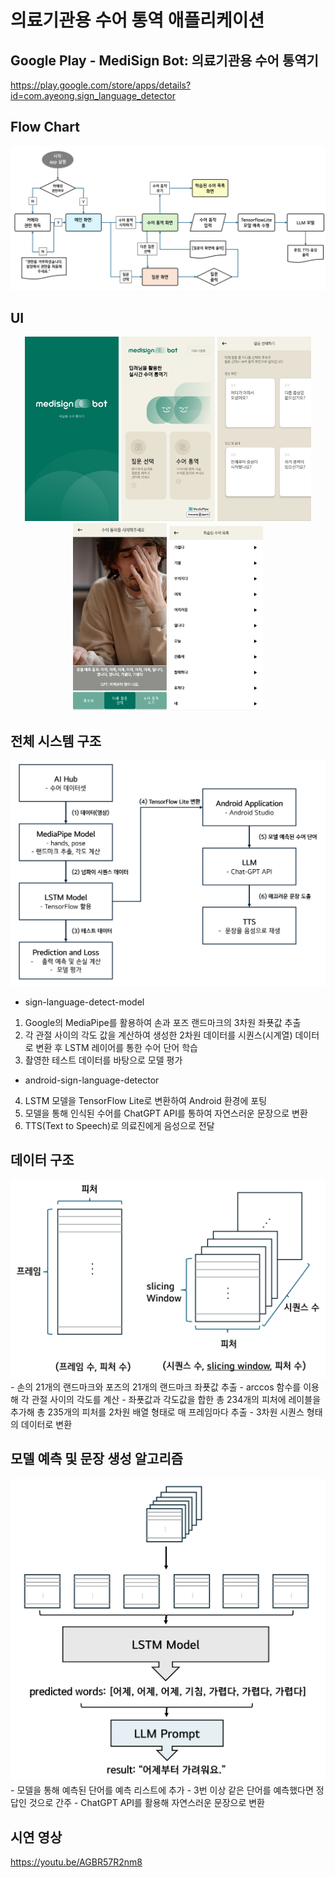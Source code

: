 # 의료기관용 수어 통역 애플리케이션

## Google Play - MediSign Bot: 의료기관용 수어 통역기
https://play.google.com/store/apps/details?id=com.ayeong.sign_language_detector


## Flow Chart
<img src="images/app_flow_chart.png" alt="app_flow_chart" width="600"/>


## UI
<p align="center">
  <img src="images/screen_0.jpg" alt="App UI 1" width="150"/>
  <img src="images/screen_1.jpg" alt="App UI 2" width="150"/>
  <img src="images/screen_2.jpg" alt="App UI 3" width="150"/>
  <img src="images/screen_3.png" alt="App UI 4" width="150"/>
  <img src="images/screen_4.jpg" alt="App UI 5" width="150"/>
</p>


## 전체 시스템 구조
<img src="images/system_architecture.png" alt="system_architecture" width="600"/>

- sign-language-detect-model
1) Google의 MediaPipe를 활용하여 손과 포즈 랜드마크의 3차원 좌푯값 추출
2) 각 관절 사이의 각도 값을 계산하여 생성한 2차원 데이터를 시퀀스(시계열) 데이터로 변환 후 LSTM 레이어를 통한 수어 단어 학습
3) 촬영한 테스트 데이터를 바탕으로 모델 평가

- android-sign-language-detector
4) LSTM 모델을 TensorFlow Lite로 변환하여 Android 환경에 포팅
5) 모델을 통해 인식된 수어를 ChatGPT API를 통하여 자연스러운 문장으로 변환
6) TTS(Text to Speech)로 의료진에게 음성으로 전달


## 데이터 구조
<img src="images/data_structure.png" alt="data_structure" width="600"/>
- 손의 21개의 랜드마크와 포즈의 21개의 랜드마크 좌푯값 추출
- arccos 함수를 이용해 각 관절 사이의 각도를 계산
- 좌푯값과 각도값을 합한 총 234개의 피처에 레이블을 추가해 총 235개의 피처를 2차원 배열 형태로 매 프레임마다 추출
- 3차원 시퀀스 형태의 데이터로 변환


## 모델 예측 및 문장 생성 알고리즘
<img src="images/model_predict_sentence.png" alt="model_predict_sentence" width="600"/>
- 모델을 통해 예측된 단어를 예측 리스트에 추가
- 3번 이상 같은 단어를 예측했다면 정답인 것으로 간주
- ChatGPT API를 활용해 자연스러운 문장으로 변환


## 시연 영상
https://youtu.be/AGBR57R2nm8
